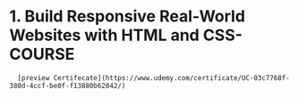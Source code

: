 # 1. Build Responsive Real-World Websites with HTML and CSS-COURSE

      [preview Certifecate](https://www.udemy.com/certificate/UC-03c7768f-380d-4ccf-be0f-f13880b62842/)
